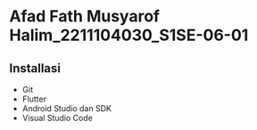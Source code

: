 # Afad Fath Musyarof Halim_2211104030_S1SE-06-01

## Installasi

- Git
- Flutter
- Android Studio dan SDK
- Visual Studio Code
